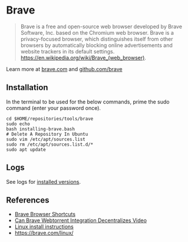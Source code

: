 # Brave
> Brave is a free and open-source web browser developed by Brave Software, Inc. based on the Chromium web browser. Brave is a privacy-focused browser, which distinguishes itself from other browsers by automatically blocking online advertisements and website trackers in its default settings. https://en.wikipedia.org/wiki/Brave_(web_browser). 

Learn more at [brave.com](https://brave.com/) and [github.com/brave](https://github.com/brave)

## Installation
In the terminal to be used for the below commands, prime the sudo command (enter your password once).
```
cd $HOME/repositories/tools/brave
sudo echo
bash installing-brave.bash
# Delete A Repository In Ubuntu
sudo vim /etc/apt/sources.list
sudo rm /etc/apt/sources.list.d/*
sudo apt update
```

## Logs 
See logs for [installed versions](LOGS.md).

## References 
* [Brave Browser Shortcuts](https://github.com/brave/browser-laptop/wiki/Brave-Browser-Shortcuts)
* [Can Brave Webtorrent Integration Decentralizes Video](https://www.youtube.com/watch?v=t5T-Ci7ddRU)
* [Linux install instructions](https://github.com/brave/browser-laptop/blob/master/docs/linuxInstall.md)
* https://brave.com/linux/
